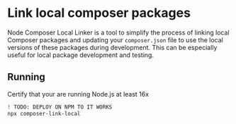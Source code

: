 # Link local composer packages

Node Composer Local Linker is a tool to simplify the process of linking local Composer packages and updating your `composer.json` file to use the local versions of these packages during development. This can be especially useful for local package development and testing.

## Running

Certify that your are running Node.js at least 16x

```bash
! TODO: DEPLOY ON NPM TO IT WORKS
npx composer-link-local

